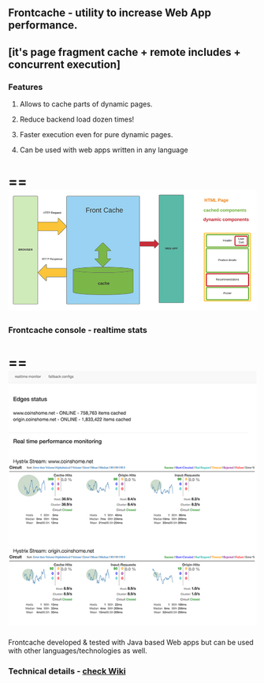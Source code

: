 
## Frontcache - utility to increase Web App performance.

## [it's page fragment cache + remote includes + concurrent execution]

### Features

1. Allows to cache parts of dynamic pages.

2. Reduce backend load dozen times! 
   
3. Faster execution even for pure dynamic pages.

4. Can be used with web apps written in any language

==
![Alt](doc/how-it-works.png "Frontcache overview")
==

### Frontcache console - realtime stats
==
![Alt](doc/fc-console-screen.png "Frontcache console demo")
==

Frontcache developed & tested with Java based Web apps but can be used with other languages/technologies as well. 

### Technical details - [check Wiki](https://github.com/eternita/frontcache/wiki "check Wiki")
